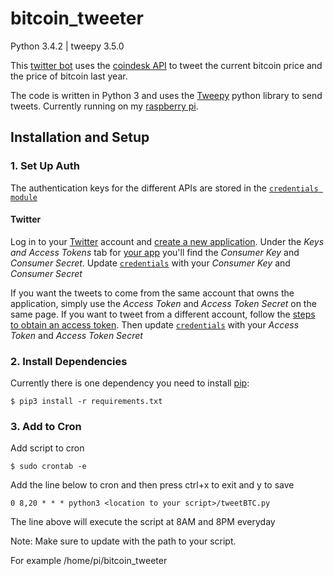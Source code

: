 # bitcoin_tweeter
Python 3.4.2 | tweepy 3.5.0

This 
[twitter bot](https://twitter.com/Evil_1T) 
uses the 
[coindesk API](https://www.coindesk.com/api/) 
to tweet the current bitcoin price and the price of bitcoin last year.

The code is written in Python 3 and uses the 
[Tweepy](http://www.tweepy.org/) 
python library to send tweets. Currently running on my 
[raspberry pi](http://amzn.to/2yBgiIi).

## Installation and Setup
### 1. Set Up Auth
The authentication keys for the different APIs are stored in the [`credentials module`](credentials.py)

#### Twitter

Log in to your [Twitter](https://twitter.com/) account and
[create a new application](https://apps.twitter.com/app/new). Under the *Keys
and Access Tokens* tab for [your app](https://apps.twitter.com/) you'll find
the *Consumer Key* and *Consumer Secret*. Update [`credentials`](credentials.py) with your 
*Consumer Key* and *Consumer Secret*

If you want the tweets to come from the same account that owns the application,
simply use the *Access Token* and *Access Token Secret* on the same page. If
you want to tweet from a different account, follow the
[steps to obtain an access token](https://dev.twitter.com/oauth/overview). Then
update [`credentials`](credentials.py) with your *Access Token* and *Access Token Secret*

### 2. Install Dependencies

Currently there is one dependency you need to install
[pip](https://pip.pypa.io/en/stable/quickstart/):

```shell
$ pip3 install -r requirements.txt
```

### 3. Add to Cron
Add script to cron

```shell
$ sudo crontab -e
```

Add the line below to cron and then press ctrl+x to exit and y to save

```shell
0 8,20 * * * python3 <location to your script>/tweetBTC.py
```

The line above will execute the script at 8AM and 8PM everyday

Note: Make sure to update <location to your script> with the path to your script.

For example /home/pi/bitcoin_tweeter

